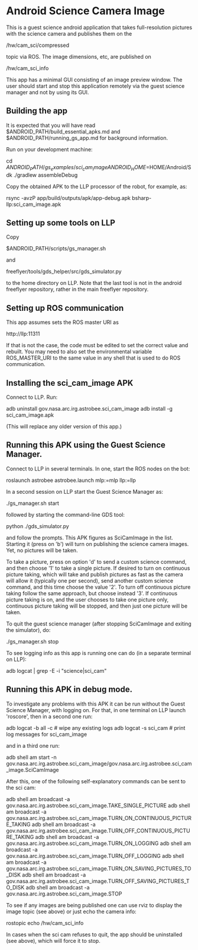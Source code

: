 # Android Science Camera Image 

This is a guest science android application that takes full-resolution
pictures with the science camera and publishes them on the

  /hw/cam_sci/compressed

topic via ROS. The image dimensions, etc, are published on 

  /hw/cam_sci_info

This app has a minimal GUI consisting of an image preview window. The
user should start and stop this application remotely via the guest
science manager and not by using its GUI.

## Building the app

It is expected that you will have read $ANDROID_PATH/build_essential_apks.md 
and $ANDROID_PATH/running_gs_app.md for background information.

Run on your development machine:

  cd $ANDROID_PATH/gs_examples/sci_cam_image
  ANDROID_HOME=$HOME/Android/Sdk ./gradlew assembleDebug

Copy the obtained APK to the LLP processor of the robot, for example, as:

  rsync -avzP app/build/outputs/apk/app-debug.apk bsharp-llp:sci_cam_image.apk

## Setting up some tools on LLP

Copy 

  $ANDROID_PATH/scripts/gs_manager.sh 

and

  freeflyer/tools/gds_helper/src/gds_simulator.py

to the home directory on LLP. Note that the last tool is not in the
android freeflyer repository, rather in the main freeflyer repository.


## Setting up ROS communication

This app assumes sets the ROS master URI as 

  http://llp:11311 

If that is not the case, the code must be edited to set the correct value
and rebuilt. You may need to also set the environmental variable
ROS_MASTER_URI to the same value in any shell that is used to do ROS
communication.

## Installing the sci_cam_image APK

Connect to LLP. Run:

  adb uninstall gov.nasa.arc.irg.astrobee.sci_cam_image
  adb install -g sci_cam_image.apk

(This will replace any older version of this app.)

## Running this APK using the Guest Science Manager.

Connect to LLP in several terminals. In one, start the ROS nodes on the bot:

  roslaunch astrobee astrobee.launch mlp:=mlp llp:=llp

In a second session on LLP start the Guest Science Manager as:

  ./gs_manager.sh start

followed by starting the command-line GDS tool:

  python ./gds_simulator.py

and follow the prompts. This APK figures as SciCamImage in the
list. Starting it (press on 'b') will turn on publishing the science
camera images. Yet, no pictures will be taken. 

To take a picture, press on option 'd' to send a custom science
command, and then choose '1' to take a single picture. If desired to
turn on continuous picture taking, which will take and publish
pictures as fast as the camera will allow it (typically one per
second), send another custom science command, and this time choose the
value '2'. To turn off continuous picture taking follow the same
approach, but choose instead '3'. If continuous picture taking is on,
and the user chooses to take one picture only, continuous picture
taking will be stopped, and then just one picture will be taken.

To quit the guest science manager (after stopping SciCamImage and
exiting the simulator), do:

  ./gs_manager.sh stop

To see logging info as this app is running one can do (in a separate
terminal on LLP):

  adb logcat | grep -E -i "science|sci_cam"

## Running this APK in debug mode. 

To investigate any problems with this APK it can be run without the
Guest Science Manager, with logging on. For that, in one terminal on
LLP launch 'roscore', then in a second one run:

  adb logcat -b all -c   # wipe any existing logs
  adb logcat -s sci_cam  # print log messages for sci_cam_image

and in a third one run:

  adb shell am start -n gov.nasa.arc.irg.astrobee.sci_cam_image/gov.nasa.arc.irg.astrobee.sci_cam_image.SciCamImage

After this, one of the following self-explanatory commands can be sent
to the sci cam:

 adb shell am broadcast -a gov.nasa.arc.irg.astrobee.sci_cam_image.TAKE_SINGLE_PICTURE
 adb shell am broadcast -a gov.nasa.arc.irg.astrobee.sci_cam_image.TURN_ON_CONTINUOUS_PICTURE_TAKING
 adb shell am broadcast -a gov.nasa.arc.irg.astrobee.sci_cam_image.TURN_OFF_CONTINUOUS_PICTURE_TAKING
 adb shell am broadcast -a gov.nasa.arc.irg.astrobee.sci_cam_image.TURN_ON_LOGGING
 adb shell am broadcast -a gov.nasa.arc.irg.astrobee.sci_cam_image.TURN_OFF_LOGGING
 adb shell am broadcast -a gov.nasa.arc.irg.astrobee.sci_cam_image.TURN_ON_SAVING_PICTURES_TO_DISK
 adb shell am broadcast -a gov.nasa.arc.irg.astrobee.sci_cam_image.TURN_OFF_SAVING_PICTURES_TO_DISK
 adb shell am broadcast -a gov.nasa.arc.irg.astrobee.sci_cam_image.STOP

To see if any images are being published one can use rviz to display 
the image topic (see above) or just echo the camera info:

  rostopic echo /hw/cam_sci_info

In cases when the sci cam refuses to quit, the app should be
uninstalled (see above), which will force it to stop.
